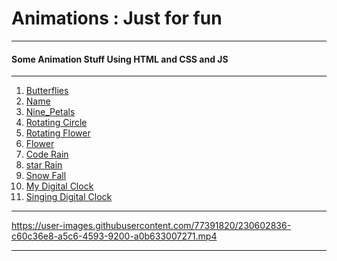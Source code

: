 <h1> Animations : Just for fun </h1>

---

<h4> Some Animation Stuff Using HTML and CSS and JS</h4>

---

 <ol>
	<a href="https://dynamic-froyo-044e9b.netlify.app/"  target="_blank"><li>Butterflies</li></a>
	<a href="https://dapper-choux-bf8d2d.netlify.app/"  target="_blank"><li>Name</li></a>
	<a href="https://tranquil-caramel-0aa49d.netlify.app/"  target="_blank"><li>Nine_Petals</li></a>
	<a href="https://thunderous-hotteok-28f4bd.netlify.app/"  target="_blank"><li>Rotating Circle</li></a>
	<a href="https://cosmic-lily-fe96b7.netlify.app/"  target="_blank"><li>Rotating Flower</li></a>
	<a href="https://keen-malasada-0e084a.netlify.app/"  target="_blank"><li>Flower</li></a>
	<a href="https://resplendent-sunflower-e81b47.netlify.app/"  target="_blank"><li>Code Rain</li></a>
	<a href="https://spiffy-meringue-a7c3af.netlify.app/"  target="_blank"><li>star Rain</li></a>
	<a href="https://inquisitive-semifreddo-f314df.netlify.app/"  target="_blank"><li>Snow Fall</li></a>
     <a href="https://gbs-digital-clock.netlify.app/"  target="_blank"><li>My Digital Clock</li></a>
     <a href="https://singing-digital-clock.netlify.app/"  target="_blank"><li>Singing Digital Clock</li></a>
     
  </ol>

  <hr />
  
https://user-images.githubusercontent.com/77391820/230602836-c60c36e8-a5c6-4593-9200-a0b633007271.mp4


---



 <!-- <div class="show" style="width:auto; border: 1px solid gray; ">

<table style=" justify-content: center;margin: 10px;border-collapse: collapse;text-align: center;font-size: 20px; width :99%">
<caption>Animations : Just For Fun</caption>
 <tbody> 
<tr>
<td><a href="https://keen-malasada-0e084a.netlify.app/" target="_blank"><h3>Flower</h3></a>
<img src="../images/flower.png" style="width: 90%;height: 200px;" target="_blank">
</td>
<td>
<a href="https://dynamic-froyo-044e9b.netlify.app/" target="_blank"><h3>Butterflies</h3></a>
<img style="width: 90%;height: 200px;" src="../images/butterfly.png" target="_blank"></img>
</td>
           
<td><a href="https://tranquil-caramel-0aa49d.netlify.app/" target="_blank"><h3>Nine_Petals</h3></a>
     <img style="width: 90%;height: 200px;" src="../images/9petals.png" target="_blank"></img>
</td>
</tr>
 <tr>
<td><a href="https://resplendent-sunflower-e81b47.netlify.app/" target="_blank"><h3>Code Rain</h3></a>
                     <img style="width: 90%;height: 200px;" src="./images/code rain.png" target="_blank"></img>
                </td>
                <td>
                     <a href="https://spiffy-meringue-a7c3af.netlify.app/" target="_blank"><h3>star Rain</h3></a>
                     <img style="width: 90%;height: 200px;" src="./images/star rain.png" target="_blank"></img>
                </td>
                <td>
                    <a href="https://inquisitive-semifreddo-f314df.netlify.app/" target="_blank"><h3>Snow Fall</h3></a>
                     <img style="width: 90%;height: 200px;" src="./images/snow.png" target="_blank"></img>
                </td>
                </tr>
           <tr>
               <td><a href="https://thunderous-hotteok-28f4bd.netlify.app/" target="_blank"><h3>Rotating Circle</h3></a>
                    <img style="width: 90%;height:200px;" src="./images/circles.png" target="_blank"></img>
               </td>
           <td><a href="https://cosmic-lily-fe96b7.netlify.app/" target="_blank"><h3>Rotating Flower</h3></a>
                <img style="width: 90%;height:200px;" src="./images/flowers rot.png" target="_blank"></img>
           </td>
           <td><a href="https://dapper-choux-bf8d2d.netlify.app/" target="_blank"><h3>Name</h3></a>
                <img style="width: 90%;height:200px;" src="./images/name.png" target="_blank"></img>
           </td>        
</tr>
</tbody>
</table>

</div> -->

  <!-- <div style="display: grid; justify-content: center;align-items: center; grid-template-columns:repeat(3,1fr) ;grid-template-rows:repeat(2,1fr);">
	<a href="https://dynamic-froyo-044e9b.netlify.app/"><img src="" alt=""><br><span>Butterflies</span></a>
	<a href="https://dapper-choux-bf8d2d.netlify.app/"><img src="" alt=""><br><span>Name</span></a>
	<a href="https://tranquil-caramel-0aa49d.netlify.app/"><img src="" alt=""><br><span>Nine_Petals</span></a>
	<a href="https://thunderous-hotteok-28f4bd.netlify.app/"><img src="" alt=""><br><span>Rotating Circle</span></a>
	<a href="https://cosmic-lily-fe96b7.netlify.app/"><img src="" alt=""><br><span>Rotating Flower</span></a>
	<a href="https://keen-malasada-0e084a.netlify.app/"><img src="" alt=""><br><span>Flower</span></a>
  </div>
  
  <hr /> -->
